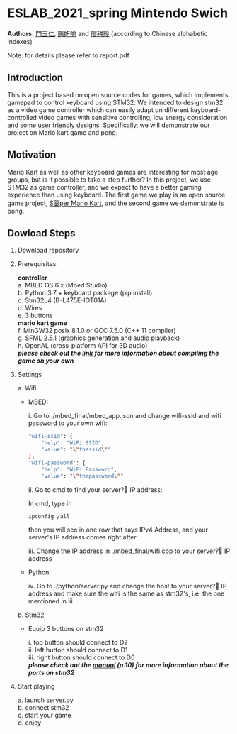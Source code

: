 ESLAB_2021_spring Mintendo Swich
====
**Authors:** [門玉仁](https://github.com/dennismenn), [陳妍喻](https://github.com/danielliao66) and [廖耕毅](https://github.com/yenyuuuuu) (according to Chinese alphabetic indexes)

Note: for details please refer to report.pdf
## Introduction 
This is a project based on open source codes for games, which implements gamepad to control keyboard using STM32. We intended to design stm32 as a video game controller which can easily adapt on different keyboard-controlled video games with sensitive controlling, low energy consideration and some user friendly designs. Specifically, we will demonstrate our project on Mario kart game and pong.

## Motivation
Mario Kart as well as other keyboard games are interesting for most age groups, but is it possible to take a step further? In this project, we use STM32 as game controller, and we expect to have a better gaming experience than using keyboard. The first game we play is an open source game project, [S羹per Mario Kart](https://github.com/vmbatlle/super-mario-kart), and the second game we demonstrate is pong.

## Dowload Steps
1.	Download repository
2.	Prerequisites:

    **controller**  
    a. MBED OS 6.x (Mbed Studio)  
    b. Python 3.7 + keyboard package (pip install)  
    c. Stm32L4 (B-L475E-IOT01A)  
    d. Wires  
    e.	3 buttons  
    **mario kart game**  
    f. MinGW32 posix 8.1.0 or GCC 7.5.0 (C++ 11 compiler)  
    g. SFML 2.5.1 (graphics generation and audio playback)  
    h. OpenAL (cross-platform API for 3D audio)  
       ***please check out the [link](https://github.com/vmbatlle/super-mario-kart#21-prerequisites) for more information about compiling the game on your own***

3.	Settings

    a.	Wifi
    - MBED:

        i. Go to ./mbed_final/mbed_app.json and change wifi-ssid and wifi password to your own wifi:  
        ```bash
        "wifi-ssid": {
            "help": "WiFi SSID",
            "value": "\"thessid\""
        },
        "wifi-password": {
            "help": "WiFi Password",
            "value": "\"thepassword\""
        ```  
        ii. Go to cmd to find your server? IP address:  
        
        In cmd, type in  
        ```bash
        ipconfig /all
        ````
        then you will see in one row that says IPv4 Address, and your server's IP address comes right after.  
        
        iii. Change the IP address in ./mbed_final/wifi.cpp to your server? IP address

    - Python:

        iv.	Go to ./python/server.py and change the host to your server? IP address and make sure the wifi is the same as stm32's, i.e. the one mentioned in iii.

    b.	Stm32  

    - Equip 3 buttons on stm32 
    
        i. top button should connect to D2  
        ii. left button should connect to D1  
        iii. right button should connect to D0  
        ***please check out the [manual](https://www.st.com/resource/en/user_manual/dm00347848-discovery-kit-for-iot-node-multichannel-communication-with-stm32l4-stmicroelectronics.pdf) (p.10) for more information about the ports on stm32***

4.	Start playing

    a.	launch server.py  
    b. connect stm32  
    c. start your game   
    d. enjoy

